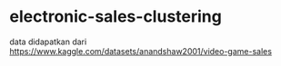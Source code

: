 # electronic-sales-clustering

data didapatkan dari 
https://www.kaggle.com/datasets/anandshaw2001/video-game-sales